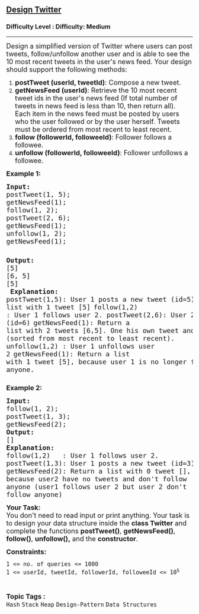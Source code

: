 <h2><a href="https://www.geeksforgeeks.org/problems/design-twitter/1?page=1&category=Stack&difficulty=Medium,Hard&status=unsolved,attempted&sortBy=accuracy">Design Twitter</a></h2><h3>Difficulty Level : Difficulty: Medium</h3><hr><div class="problems_problem_content__Xm_eO"><p><span style="font-size: 18px;">Design a simplified version of Twitter where users can post tweets, follow/unfollow another user and is able to see the 10 most recent tweets in the user's news feed. Your design should support the following methods:</span></p>
<ol>
<li><span style="font-size: 18px;"><strong>postTweet (userId, tweetId)</strong>: Compose a new tweet.</span></li>
<li><span style="font-size: 18px;"><strong>getNewsFeed (userId)</strong>: Retrieve the 10 most recent tweet ids in the user's news feed (If total number of tweets in news feed is less than 10, then return all). Each item in the news feed must be posted by users who the user followed or by the user herself. Tweets must be ordered from most recent to least recent.</span></li>
<li><span style="font-size: 18px;"><strong>follow (followerId, followeeId)</strong>: Follower follows a followee.</span></li>
<li><span style="font-size: 18px;"><strong>unfollow (followerId, followeeId)</strong>: Follower unfollows a followee.</span></li>
</ol>
<p><span style="font-size: 18px;"><strong>Example 1:</strong></span></p>
<pre><span style="font-size: 18px;"><strong>Input:</strong></span>
<span style="font-size: 18px;">postTweet(1, 5);</span>
<span style="font-size: 18px;">getNewsFeed(1);</span>
<span style="font-size: 18px;">follow(1, 2);</span>
<span style="font-size: 18px;">postTweet(2, 6);</span>
<span style="font-size: 18px;">getNewsFeed(1);</span>
<span style="font-size: 18px;">unfollow(1, 2);</span>
<span style="font-size: 18px;">getNewsFeed(1);</span>

<span style="font-size: 18px;"><strong>Output:</strong></span>
<span style="font-size: 18px;">[5]</span>
<span style="font-size: 18px;">[6, 5]</span>
<span style="font-size: 18px;">[5]</span>
<span style="font-size: 18px;">
<strong>Explanation: </strong>
postTweet(1,5): User 1 posts a new tweet (id=5)
getNewsFeed(1): Return a list with 1 tweet [5]</span>
<span style="font-size: 18px;">follow(1,2)   : User 1 follows user 2.
postTweet(2,6): User 2 posts a new tweet (id=6)</span>
<span style="font-size: 18px;">getNewsFeed(1): Return a list with 2 tweets 
[6,5]. One his own tweet and one followee's tweet
(sorted from most recent to least recent).</span>
<span style="font-size: 18px;">unfollow(1,2) : User 1 unfollows user 2</span>
<span style="font-size: 18px;">getNewsFeed(1): Return a list with 1 tweet [5],
because user 1 is no longer following anyone.</span></pre>
<p><span style="font-size: 18px;"><strong>Example 2:</strong></span></p>
<pre><span style="font-size: 18px;"><strong>Input:
</strong>follow(1, 2);
postTweet(1, 3);
getNewsFeed(2);</span>
<span style="font-size: 18px;"><strong>Output:
</strong>[]</span>
<span style="font-size: 18px;"><strong>Explanation:</strong>
follow(1,2)   : User 1 follows user 2.
postTweet(1,3): User 1 posts a new tweet (id=3)
getNewsFeed(2): Return a list with 0 tweet [],
because user2 have no tweets and don't follow
anyone (user1 follows user 2 but user 2 don't
follow anyone)</span></pre>
<p><span style="font-size: 18px;"><strong>Your Task:&nbsp; </strong><br>You don't need to read input or print anything. Your task is to design your data structure inside the&nbsp;<strong>class Twitter</strong> and complete the functions <strong>postTweet()</strong>, <strong>getNewsFeed()</strong>, <strong>follow()</strong>, <strong>unfollow(),</strong> and the <strong>constructor</strong>.</span></p>
<p><span style="font-size: 18px;"><strong>Constraints:</strong></span></p>
<p><span style="font-size: 18px;"><code>1 &lt;= no. of queries&nbsp;&lt;= 1000</code></span><br><span style="font-size: 18px;"><code>1 &lt;= userId, tweetId, followerId, followeeId&nbsp;&lt;= 10<sup>5</sup></code></span></p></div><br><p><span style=font-size:18px><strong>Topic Tags : </strong><br><code>Hash</code>&nbsp;<code>Stack</code>&nbsp;<code>Heap</code>&nbsp;<code>Design-Pattern</code>&nbsp;<code>Data Structures</code>&nbsp;